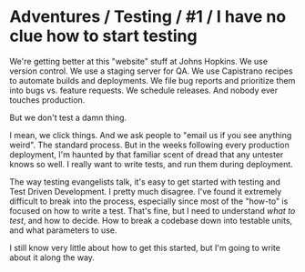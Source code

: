 # Adventures / Testing / #1 / I have no clue how to start testing

We're getting better at this "website" stuff at Johns Hopkins. We use version control. We use a staging server for QA. We use Capistrano recipes to automate builds and deployments. We file bug reports and prioritize them into bugs vs. feature requests. We schedule releases. And nobody ever touches production. 

But we don't test a damn thing.

I mean, we click things. And we ask people to "email us if you see anything weird". The standard process. But in the weeks following every production deployment, I'm haunted by that familiar scent of dread that any untester knows so well. I really want to write tests, and run them during deployment.

The way testing evangelists talk, it's easy to get started with testing and Test Driven Development. I pretty much disagree. I've found it extremely difficult to break into the process, especially since most of the "how-to" is focused on how to write a test. That's fine, but I need to understand _what to test_, and how to decide. How to break a codebase down into testable units, and what parameters to use. 

I still know very little about how to get this started, but I'm going to write about it along the way.